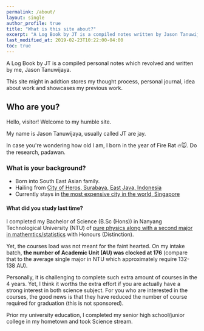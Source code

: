 ```yaml
---
permalink: /about/
layout: single
author_profile: true
title: "What is this site about?"
excerpt: "A Log Book by JT is a compiled notes written by Jason Tanuwijaya."
last_modified_at: 2019-02-23T10:22:00-04:00
toc: true
---
```


A Log Book by JT is a compiled personal notes which revolved and written by me, Jason Tanuwijaya.

This site might in addtion stores my thought process, personal journal, idea about work and showcases my previous work.

## Who are you?
Hello, visitor! Welcome to my humble site.

My name is Jason Tanuwijaya, usually called JT are jay.


In case you're wondering how old I am, I born in the year of Fire Rat :fire::mouse:. Do the research, padawan.

### What is your background?
- Born into South East Asian family.
- Hailing from [City of Heros, Surabaya, East Java, Indonesia](https://en.wikipedia.org/wiki/Surabaya)
- Currently stays in [the most expensive city in the world, Singapore](https://www.forbes.com/sites/jwebb/2017/11/30/singapore-is-still-the-most-expensive-city-in-the-world/#79ab6e48c5e9)

#### What did you study last time?
I completed my Bachelor of Science (B.Sc (Hons)) in Nanyang Technological University (NTU) of [pure physics along with a second major in mathemtics/statistics](http://spms.ntu.edu.sg/PhysicsandAppliedPhysics/Undergraduates/Pages/Curriculum/Undergrad2ndMajorAY13_14.aspx) with Honours (Distinction).

<!-- My subject interest during my undergraduate year is  -->

Yet, the courses load was not meant for the faint hearted. On my intake batch, **the number of Academic Unit (AU) was clocked at 176** (compare that to the average single major in NTU which approximately require 132-138 AU).

Personally, it is challenging to complete such extra amount of courses in the 4 years. Yet, I think it worths the extra effort if you are actually have a strong interest in both science subject. For you who are interested in the courses, the good news is that they have reduced the number of course required for graduation (this is not sponsored).

Prior my university education, I completed my senior high school/junior college in my hometown and took Science stream.


<!-- 
Minimal Mistakes is a flexible two-column Jekyll theme. Perfect for hosting your personal site, blog, or portfolio on GitHub or self-hosting on your own server. As the name implies --- styling is purposely minimalistic to be enhanced and customized by you :smile:.

{% include gallery id="layouts_gallery" caption="Examples of included layouts `splash`, `single`, and `archive`." %}

[Install the Theme]({{ "/docs/quick-start-guide/" | relative_url }}){: .btn .btn--success .btn--large}

## Notable Features

- Bundled as a "theme gem" for easier install/upgrading.
- Compatible with GitHub Pages.
- Support for Jekyll's built-in Sass/SCSS preprocessor.
- Nine different skins (color variations).
- Several responsive layout options (single, archive index, search, splash, and paginated home page).
- Optimized for search engines with support for [Twitter Cards](https://dev.twitter.com/cards/overview) and [Open Graph](http://ogp.me/) data
- Optional [header images](https://mmistakes.github.io/minimal-mistakes/docs/layouts/#headers), [custom sidebars](https://mmistakes.github.io/minimal-mistakes/docs/layouts/#sidebars), [table of contents](https://mmistakes.github.io/minimal-mistakes/docs/helpers/#table-of-contents), [galleries](https://mmistakes.github.io/minimal-mistakes/docs/helpers/#gallery), related posts, [breadcrumb links](https://mmistakes.github.io/minimal-mistakes/docs/configuration/#breadcrumb-navigation-beta), [navigation lists](https://mmistakes.github.io/minimal-mistakes/docs/helpers/#navigation-list), and more.
- Commenting support (powered by [Disqus](https://disqus.com/), [Facebook](https://developers.facebook.com/docs/plugins/comments), Google+, [Discourse](https://www.discourse.org/), static-based via [Staticman v1 and v2](https://staticman.net/), and custom).
- [Google Analytics](https://www.google.com/analytics/) support.
- UI localized text in English (default), Brazilian Portuguese (Português brasileiro), Chinese, Danish, Dutch, French (Français), German (Deutsch), Greek, Hungarian, Indonesian, Italian (Italiano), Japanese, Korean, Nepali (Nepalese), Polish, Russian, Slovak, Spanish (Español), Swedish, Turkish (Türkçe), and Vietnamese.

## Demo Pages

| Name                                        | Description                                           |
| ------------------------------------------- | ----------------------------------------------------- |
| [Post with Header Image][header-image-post] | A post with a large header image. |
| [HTML Tags and Formatting Post][html-tags-post] | A variety of common markup showing how the theme styles them. |
| [Syntax Highlighting Post][syntax-post] | Post displaying highlighted code. |
| [Post with a Gallery][gallery-post] | A post showing several images wrapped in `<figure>` elements. |
| [Sample Collection Page][sample-collection] | Single page from a collection. |
| [Categories Archive][categories-archive] | Posts grouped by category. |
| [Tags Archive][tags-archive] | Posts grouped by tag. |

For even more demo pages check the [posts archive][year-archive].

[sample-collection]: {{ "/recipes/chocolate-chip-cookies/" | relative_url }}
[categories-archive]: {{ "/categories/" | relative_url }}
[tags-archive]: {{ "/tags/" | relative_url }}
[year-archive]: {{ "/year-archive/" | relative_url }}

---

## Credits

### Icons + Demo Images:

- [The Noun Project](https://thenounproject.com) -- Garrett Knoll, Arthur Shlain, and [tracy tam](https://thenounproject.com/tracytam)
- [Font Awesome](http://fontawesome.io/)
- [Unsplash](https://unsplash.com/)

### Other:

- [Jekyll](https://jekyllrb.com/)
- [jQuery](https://jquery.com/)
- [Susy](http://susy.oddbird.net/)
- [Breakpoint](http://breakpoint-sass.com/)
- [Magnific Popup](http://dimsemenov.com/plugins/magnific-popup/)
- [FitVids.JS](http://fitvidsjs.com/)
- Greedy Navigation - [lukejacksonn](https://codepen.io/lukejacksonn/pen/PwmwWV)
- [jQuery Smooth Scroll](https://github.com/kswedberg/jquery-smooth-scroll)
- [Lunr](http://lunrjs.com)

---
 -->